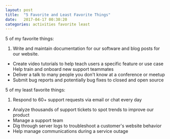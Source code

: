 ```yaml
---
layout: post
title:  "5 Favorite and Least Favorite Things"
date:   2017-04-17 00:30:20
categories: activities favorite least
---
```

5 of my favorite things:
1. Write and maintain documentation for our software and blog posts for our website.
+  Create video tutorials to help teach users a specific feature or use case
Help train and onboard new support teammates
+  Deliver a talk to many people you don't know at a conference or meetup
+  Submit bug reports and potentially bug fixes to closed and open source

5 of my least favorite things:
1. Respond to 60+ support requests via email or chat every day
+  Analyze thousands of support tickets to spot trends to improve our product
+  Manage a support team
+  Dig through server logs to troubleshoot a customer's website behavior
+  Help manage communications during a service outage
